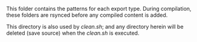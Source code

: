 This folder contains the patterns for each export type.  During compilation, these folders are rsynced before any compiled content is added.

This directory is also used by _clean.sh_; and any directory herein will be deleted (save source) when the _clean.sh_ is executed.